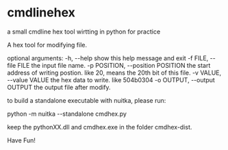 # cmdlinehex
a small cmdline hex tool wirtting in python for practice


A hex tool for modifying file.

optional arguments:
  -h, --help            show this help message and exit
  -f FILE, --file FILE  the input file name.
  -p POSITION, --position POSITION
                        the start address of writing postion. like 20, means
                        the 20th bit of this file.
  -v VALUE, --value VALUE
                        the hex data to write. like 504b0304
  -o OUTPUT, --output OUTPUT
                        the output file after modify.
                        
                        
to build a standalone executable with nuitka, please run:

  python -m nuitka --standalone cmdhex.py
  
keep the pythonXX.dll and cmdhex.exe in the folder cmdhex-dist.

Have Fun!
